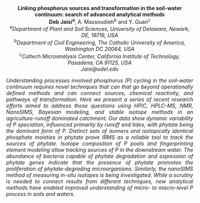 <center> <strong>Linking phosphorus sources and transformation in the soil-water continuum: search of advanced analytical methods</strong> </center>

<center><strong>Deb Jaisi<sup>a</sup></strong>, A. Massoudieh<sup>b</sup> and Y. Guan<sup>c</sup></center>

<center><i><sup>a</sup>Department of Plant and Soil Sciences, University of Delaware, Newark, DE, 19716, USA<i></center>

<center><i><sup>b</sup>Department of Civil Engineering, The Catholic University of America, Washington DC 20064, USA<i></center>

<center><i><sup>c</sup>Caltech Microanalysis Center, California Institute of Technology,
Pasadena, CA 91125, USA<i></center>

<center><i>Jaisi@udel.edu<i></center>

<p style=text-align:justify>Understanding processes involved phosphorus (P) cycling in the
soil-water continuum requires novel techniques that can that go beyond
operationally defined methods and can connect sources, chemical
reactivity, and pathways of transformation. Here we present a series of
recent research efforts aimed to address these questions using HPIC,
HPLC-MS, NMR, NanoSIMS, Bayesian modeling, and stable isotope methods in
an agriculture-runoff dominated catchment. Our data show dynamic
variability of P speciation, influenced primarily by runoff and tides,
with phytate being the dominant form of P. Distinct sets of isomers and
isotopically identical phosphate moieties in phytate prove IRMS as a
reliable tool to track the sources of phytate. Isotope composition of P
pools and fingerprinting element modeling allow tracking sources of P in
the downstream water. The abundance of bacteria capable of phytate
degradation and expression of phytate genes indicate that the presence
of phytate promotes the proliferation of phytate-degrading
microorganisms. Similarly, the nanoSIMS method of measuring in-situ
isotopes is being investigated. While a scrutiny is needed to connect
results from different techniques, new analytical methods have enabled
improved understanding of micro- to macro-level P process in soils and
waters.</p>
